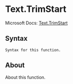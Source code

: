 # Text.TrimStart

Microsoft Docs: [Text.TrimStart](https://docs.microsoft.com/en-us/powerquery-m/text-trimstart)

## Syntax

```
Syntax for this function.
```

## About

About this function.

